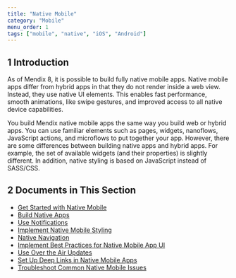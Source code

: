 ```yaml
---
title: "Native Mobile"
category: "Mobile"
menu_order: 1
tags: ["mobile", "native", "iOS", "Android"]
---
```


## 1 Introduction

As of Mendix 8, it is possible to build fully native mobile apps. Native mobile apps differ from hybrid apps in that they do not render inside a web view. Instead, they use native UI elements. This enables fast performance, smooth animations, like swipe gestures, and improved access to all native device capabilities.

You build Mendix native mobile apps the same way you build web or hybrid apps. You can use familiar elements such as pages, widgets, nanoflows, JavaScript actions, and microflows to put together your app. However, there are some differences between building native apps and hybrid apps. For example, the set of available widgets (and their properties) is slightly different. In addition, native styling is based on JavaScript instead of SASS/CSS. 

## 2 Documents in This Section

* [Get Started with Native Mobile](getting-started-with-native-mobile)
* [Build Native Apps](build-native-apps)
* [Use Notifications](notifications)
* [Implement Native Mobile Styling](native-styling)
* [Native Navigation](native-navigation)
* [Implement Best Practices for Native Mobile App UI](ui-best-practices)
* [Use Over the Air Updates](how-to-ota)
* [Set Up Deep Links in Native Mobile Apps](native-deep-link)
* [Troubleshoot Common Native Mobile Issues](common-issues)
